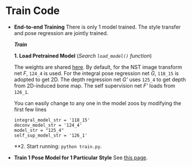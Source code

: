 # Train Code

- **End-to-end Training**
  There is only 1 model trained. The style transfer and pose regression are jointly trained.

  ***Train***
  
  **1. Load Pretrained Model** (*Search ```load_model()``` function*)
  
  The weights are shared [here](https://drive.google.com/drive/folders/1S2Iz6N4irphM_pbYcz7YR52MtUbB6pa3?usp=sharing). By default, for the NST image transform net *F*, ```124_4```  is used. For the integral pose regression net *G*, ```118_15``` is adopted to get 2D. The depth regression net *G'* uses ```125_4``` to get depth from 2D-induced bone map. The self supervision net *F'* loads from ```126_1```. 
  
  You can easily change to any one in the model zoos by modifying the first few lines
  
  ```
  integral_model_str = '118_15'
  deconv_model_str = '124_4' 
  model_str = "125_4"
  self_sup_model_str = '126_1'
  ```
  
  **2. Start running: ```python train.py```.
  
  
  

- **Train 1 Pose Model for 1 Particular Style**
See [this page](https://github.com/strawberryfg/NAPA-NST-HPE/tree/main/train/per-style-training).



  